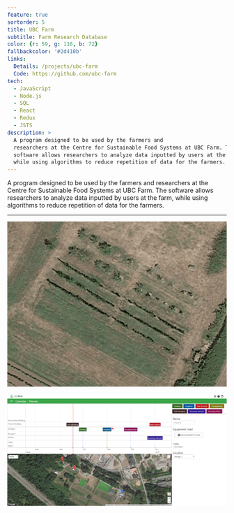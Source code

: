 ```yaml
---
feature: true
sortorder: 5
title: UBC Farm
subtitle: Farm Research Database
color: {r: 59, g: 116, b: 72}
fallbackcolor: '#2d410b'
links:
  Details: /projects/ubc-farm
  Code: https://github.com/ubc-farm
tech:
  - JavaScript
  - Node.js
  - SQL
  - React
  - Redux
  - JSTS
description: >
  A program designed to be used by the farmers and
  researchers at the Centre for Sustainable Food Systems at UBC Farm. The
  software allows researchers to analyze data inputted by users at the farm,
  while using algorithms to reduce repetition of data for the farmers.
---
```

A program designed to be used by the farmers and researchers at
the Centre for Sustainable Food Systems at UBC Farm.
The software allows researchers to analyze data inputted by users at the farm,
while using algorithms to reduce repetition of data for the farmers.

___

![Drawing a field](/images/ubc-farm/draw-field.gif)

![Farming planner](/images/ubc-farm/planner.png)
